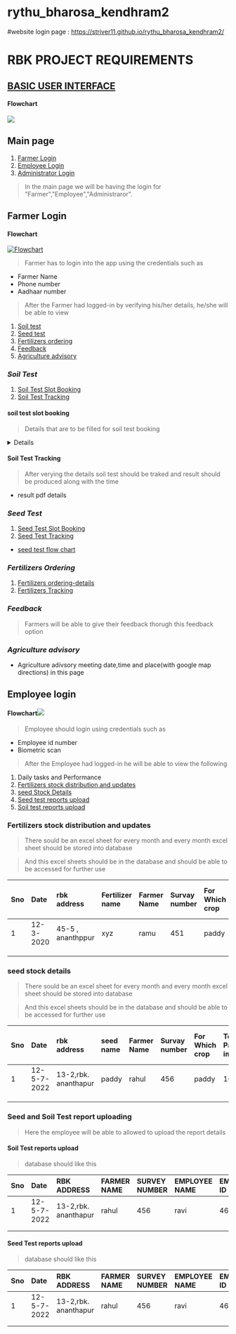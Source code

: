 # rythu_bharosa_kendhram2

#website login page : https://striver11.github.io/rythu_bharosa_kendhram2/

# RBK PROJECT REQUIREMENTS
## [BASIC USER INTERFACE](https://docs.google.com/document/d/19L5kb_sDg9_H8BLyAnKjsrNPPxS4DcbTiU8BmEBxHKc/edit?usp=sharing)
#### **Flowchart**
[![](https://mermaid.ink/img/pako:eNptkL2Kw0AMhF9FqE6q61wEHOx0IUXSeVMoXtle8P6w3iUE2-8emVzgilMl0DejYWZsvWYssI8UBrhVyoFM2ZRd4ggjZdcOxvWQBoYnPyaT-A77_QGO85mMg0A9ww_4kIx30_qRHzdiuTheoGpOFO1m5Xvj7n_vt6dfoG5qG0b_Yv6PGCKLx6kptZVfXwB3KI6WjJbg8yZQKPksKyxk1dxRHpNC5VZBc9CUuNYm-YhFR-PEO6Sc_PXlWixSzPyFKkPSg_2l1jf8PF7-)](https://mermaid-js.github.io/mermaid-live-editor/edit#pako:eNptkL2Kw0AMhF9FqE6q61wEHOx0IUXSeVMoXtle8P6w3iUE2-8emVzgilMl0DejYWZsvWYssI8UBrhVyoFM2ZRd4ggjZdcOxvWQBoYnPyaT-A77_QGO85mMg0A9ww_4kIx30_qRHzdiuTheoGpOFO1m5Xvj7n_vt6dfoG5qG0b_Yv6PGCKLx6kptZVfXwB3KI6WjJbg8yZQKPksKyxk1dxRHpNC5VZBc9CUuNYm-YhFR-PEO6Sc_PXlWixSzPyFKkPSg_2l1jf8PF7-)

## Main page 
1. [Farmer Login](#farmer-login)
2. [Employee Login](#employee-login)
3. [Administrator Login](#administrator-login)

> In the main page we will be having the login for "Farmer","Employee","Administraror".

## Farmer Login
#### **Flowchart**
[![Flowchart](https://mermaid.ink/img/pako:eNqNk89u4jAQxl9l5MOqlegLcKhUCmnpLm13k-7F6cHYk2DhxMhxqFjCu--YUEgoh8aXyN_P880fe8ukVciGLHditYBknJZA3x2PhCvQgbG5LmElcoR3uLm5bUTmaXuNTmcbXeag0AttqgZGVw8WvIUKpS3V_sh1G2wUDsL9dlp2xV0r3u-jvpTYwJhXVhvwWPn3rph82AYmvEJUF8SFQzob8Qyd10b_Q1eBdYoSLPMeGdnaNfDII4ozF3LZF_Waokz5Xe60rI2vHYJQel1ZtzmA4wA-8bYB0mi5DPVbKuos66d9REsl_eRx0BLSIDbWw8ja5SmvFvRU3q8OmDghO9AkQLNv2M6Ots-nXkEVbOc929nR9qUD-r5tFKDXC7b7Pl_q8uvR_zf1-OswPq9KDw9Z_OnhZ-U_Biy-mEdvjHHgEv6hjYE5zW5uMNzGnOZ6jk4D-nYe8iC-BfEvV8LjwOsC4QesjJAINoMC0beZnRYAGzB6KYXQip7RNuykzC-wwJQN6VdhJuhCpSwtd4TWqxB6orS3jg0zYSocMFF7G29KyYbe1fgJjbWgV1kcqN1_uYE4ug)](https://mermaid-js.github.io/mermaid-live-editor/edit#pako:eNqNk89u4jAQxl9l5MOqlegLcKhUCmnpLm13k-7F6cHYk2DhxMhxqFjCu--YUEgoh8aXyN_P880fe8ukVciGLHditYBknJZA3x2PhCvQgbG5LmElcoR3uLm5bUTmaXuNTmcbXeag0AttqgZGVw8WvIUKpS3V_sh1G2wUDsL9dlp2xV0r3u-jvpTYwJhXVhvwWPn3rph82AYmvEJUF8SFQzob8Qyd10b_Q1eBdYoSLPMeGdnaNfDII4ozF3LZF_Waokz5Xe60rI2vHYJQel1ZtzmA4wA-8bYB0mi5DPVbKuos66d9REsl_eRx0BLSIDbWw8ja5SmvFvRU3q8OmDghO9AkQLNv2M6Ots-nXkEVbOc929nR9qUD-r5tFKDXC7b7Pl_q8uvR_zf1-OswPq9KDw9Z_OnhZ-U_Biy-mEdvjHHgEv6hjYE5zW5uMNzGnOZ6jk4D-nYe8iC-BfEvV8LjwOsC4QesjJAINoMC0beZnRYAGzB6KYXQip7RNuykzC-wwJQN6VdhJuhCpSwtd4TWqxB6orS3jg0zYSocMFF7G29KyYbe1fgJjbWgV1kcqN1_uYE4ug)

> Farmer has to login into the app using the credentials such as
- Farmer Name
- Phone number
- Aadhaar number

>After the Farmer had logged-in  by verifying his/her details,  he/she will be able to view
1. [Soil test](#soil-test)
2. [Seed test](#seed-test)
3. [Fertilizers ordering](#fertilizers-ordering)
4. [Feedback](#feedback)
5. [Agriculture advisory](#agriculture-advisory)

### *Soil Test*
1. [Soil Test Slot Booking](#soil-test-slot-booking)
2. [Soil Test Tracking](#soil-test-tracking)

#### soil test slot booking
> Details that are to be filled for soil test booking

<details>
  <summery> Details required for soil test slot booking </summery>
  
  - Farmer Name
  - Farmer Father Name
  - survey Number
  - soil type
  - address of the farmers
  
  
</details>

#### Soil Test Tracking
>After verying the details soil test should be traked and result should be produced along with the time
   - result pdf details
   


### *Seed Test*
1. [Seed Test Slot Booking](#seed-test-slot-booking)
2. [Seed Test Tracking](#seed-test-tracking)

- [seed test flow chart](https://www.edrawmax.com/online/share.html?code=9986d366d29e11ec94430a951ba8b83d)
### *Fertilizers Ordering*
1. [Fertilizers ordering-details](#fertilizers-ordering-details)
2. [Fertilizers Tracking](#fertilizers-tracking)

### *Feedback*
>Farmers will be able to give their feedback thorugh this feedback option



### *Agriculture advisory*
- Agriculture adivsory meeting date,time and place(with google map directions) in this page

## Employee login

#### **Flowchart**[![](https://mermaid.ink/img/pako:eNptkc9uwjAMh1_FymmT4AU4TBoUNk47wK3l4DVusUjjKnGZOsq7L9ChgbTkEsXf73P-nEwplszM1AHbPWyzwkMar_myaZ30ROCkZg8t1gQ7mE5fBqyUAhwpcNWzr8GSIrs4wPzpTUAFIpXi7TXyPOrmlyAsTmt_XzyPxcXV-uFpgCzPkqoHxXiIgBeOQiUN-pJ29_T2SwZY5isKyo6_KUSIKuUBLEcN_Nkpi78KutaiUnxM7wOlbqt8Q2RvwfEWD9xKujDA-4gliSabE7SPEB-Ta51vhN0_UOH_JoCZmIZCg2zTk58uO4XRPTVUmFlaWqqwc1qYwp8TOp59aVklmFmFLtLEYKey6X1pZho6ukEZY_rB5pc6_wAa753Z)](https://mermaid-js.github.io/mermaid-live-editor/edit#pako:eNptkc9uwjAMh1_FymmT4AU4TBoUNk47wK3l4DVusUjjKnGZOsq7L9ChgbTkEsXf73P-nEwplszM1AHbPWyzwkMar_myaZ30ROCkZg8t1gQ7mE5fBqyUAhwpcNWzr8GSIrs4wPzpTUAFIpXi7TXyPOrmlyAsTmt_XzyPxcXV-uFpgCzPkqoHxXiIgBeOQiUN-pJ29_T2SwZY5isKyo6_KUSIKuUBLEcN_Nkpi78KutaiUnxM7wOlbqt8Q2RvwfEWD9xKujDA-4gliSabE7SPEB-Ta51vhN0_UOH_JoCZmIZCg2zTk58uO4XRPTVUmFlaWqqwc1qYwp8TOp59aVklmFmFLtLEYKey6X1pZho6ukEZY_rB5pc6_wAa753Z)

> Employee should login using credentials such as
- Employee id number
- Biometric scan

> After the Employee had logged-in he will be able to view the following
1. Daily tasks and Performance
2. [Fertilizers stock distribution and updates](#fertilizers-stock-distribution-and-updates)
3. [seed Stock Details](#seed-stock-details)
4. [Seed test reports upload](#seed-test-reports-upload)
5. [Soil test reports upload](#soil-test-reports-upload)
### Fertilizers stock distribution and updates
>There sould be an excel sheet for every month and every month excel sheet should be stored into database

>And this excel sheets should be in the database and should be able to be accessed for further use

| Sno | Date | rbk address | Fertilizer name| Farmer Name | Survay number | For Which crop | employee id | Total no. Packets imported | Number of packets distributed | Number of pacekets in Stock|
| :--- |:--- | :--- | :--- | :--- | :--- | :--- | :---| :--- | :--- | :--- |
|  1 |  12-3-2020 | 45-5 , ananthppur  |  xyz  | ramu  | 451  | paddy  | 64545  | 100  | 2 | 98 |
|   |   |   |   |   |   |   |   |   |   |   |
|   |   |   |   |   |   |   |   |   |   |   |
|   |   |   |   |   |   |   |   |   |   |   |

### seed stock details
>There sould be an excel sheet for every month and every month excel sheet should be stored into database

>And this excel sheets should be in the database and should be able to be accessed for further use

| Sno | Date | rbk address | seed name| Farmer Name |  Survay number | For Which crop | Total no. Packets imported | Number of packets distributed | Number of pacekets in Stock|
| :--- |:--- | :--- | :--- | :--- | :--- | :--- | :--- | :---| :---|
|  1 | 12-5-7-2022  | 13-2,rbk. ananthapur | paddy | rahul  | 456  | paddy  | 100  |  2 | 98 |
|   |   |   |   |   |   |   |   |   |   |
|   |   |   |   |   |   |   |   |   |   |
|   |   |   |   |   |   |   |   |   |   |

### Seed and Soil Test report uploading
> Here the employee will be able to allowed to upload the report details
#### Soil Test reports upload
> database should like this


| Sno | Date | RBK ADDRESS | FARMER NAME | SURVEY NUMBER | EMPLOYEE NAME | EMPLOYEE ID | PDF REPORT(uploadloaded) |
| :--- | :--- | :--- | :--- | :--- | :--- | :--- | :--- |
|  1 | 12-5-7-2022  | 13-2,rbk. ananthapur | rahul  | 456  | ravi   | 46465456  |  uploaded pdf |
|   |   |   |   |   |   |   |   |
|   |   |   |   |   |   |   |   |

#### Seed Test reports upload
> database should like this


| Sno | Date | RBK ADDRESS | FARMER NAME | SURVEY NUMBER | EMPLOYEE NAME | EMPLOYEE ID | PDF REPORT(uploadloaded) |
| :--- | :--- | :--- | :--- | :--- | :--- | :--- | :--- |
|  1 | 12-5-7-2022  | 13-2,rbk. ananthapur | rahul  | 456  | ravi   | 46465456  |  uploaded pdf |
|   |   |   |   |   |   |   |   |
|   |   |   |   |   |   |   |   |




